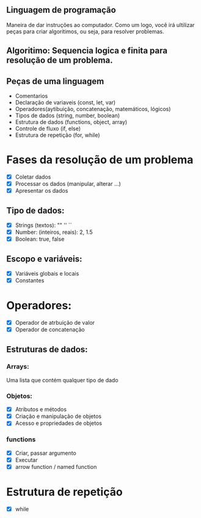 ## Linguagem de programação

Maneira de dar instruções ao computador.
Como um logo, você irá ultilizar peças para criar algoritimos, ou seja, para resolver problemas.

## **Algoritimo**: Sequencia logica e finita para resolução de um problema.

## Peças de uma linguagem

- Comentarios
- Declaração de variaveis (const, let, var)
- Operadores(aytibuição, concatenação, matemáticos, lógicos)
- Tipos de dados (string, number, boolean)
- Estrutura de dados (functions, object, array)
- Controle de fluxo (if, else)
- Estrutura de repetição (for, while)

# Fases da resolução de um problema

- [x] Coletar dados
- [x] Processar os dados (manipular, alterar ...)
- [x] Apresentar os dados

## Tipo de dados:

- [x] Strings (textos): "" '' ``
- [x] Number: (inteiros, reais): 2, 1.5
- [x] Boolean: true, false

## Escopo e variáveis:

- [x] Variáveis globais e locais
- [x] Constantes

# Operadores:

- [x] Operador de atrbuição de valor
- [x] Operador de concatenação

## Estruturas de dados:

### Arrays:

Uma lista que contém qualquer tipo de dado

### Objetos:

- [x] Atributos e métodos
- [x] Criação e manipulação de objetos
- [x] Acesso e propriedades de objetos

### functions

- [x] Criar, passar argumento
- [x] Executar
- [x] arrow function / named function

# Estrutura de repetição

- [x] while



